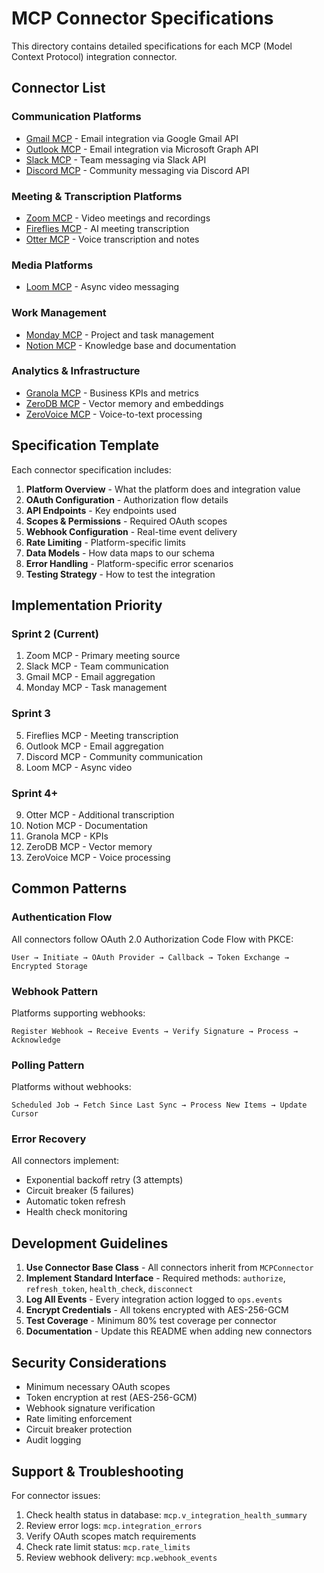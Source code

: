# MCP Connector Specifications

This directory contains detailed specifications for each MCP (Model Context Protocol) integration connector.

## Connector List

### Communication Platforms
- [Gmail MCP](./gmail_mcp.md) - Email integration via Google Gmail API
- [Outlook MCP](./outlook_mcp.md) - Email integration via Microsoft Graph API
- [Slack MCP](./slack_mcp.md) - Team messaging via Slack API
- [Discord MCP](./discord_mcp.md) - Community messaging via Discord API

### Meeting & Transcription Platforms
- [Zoom MCP](./zoom_mcp.md) - Video meetings and recordings
- [Fireflies MCP](./fireflies_mcp.md) - AI meeting transcription
- [Otter MCP](./otter_mcp.md) - Voice transcription and notes

### Media Platforms
- [Loom MCP](./loom_mcp.md) - Async video messaging

### Work Management
- [Monday MCP](./monday_mcp.md) - Project and task management
- [Notion MCP](./notion_mcp.md) - Knowledge base and documentation

### Analytics & Infrastructure
- [Granola MCP](./granola_mcp.md) - Business KPIs and metrics
- [ZeroDB MCP](./zerodb_mcp.md) - Vector memory and embeddings
- [ZeroVoice MCP](./zerovoice_mcp.md) - Voice-to-text processing

## Specification Template

Each connector specification includes:

1. **Platform Overview** - What the platform does and integration value
2. **OAuth Configuration** - Authorization flow details
3. **API Endpoints** - Key endpoints used
4. **Scopes & Permissions** - Required OAuth scopes
5. **Webhook Configuration** - Real-time event delivery
6. **Rate Limiting** - Platform-specific limits
7. **Data Models** - How data maps to our schema
8. **Error Handling** - Platform-specific error scenarios
9. **Testing Strategy** - How to test the integration

## Implementation Priority

### Sprint 2 (Current)
1. Zoom MCP - Primary meeting source
2. Slack MCP - Team communication
3. Gmail MCP - Email aggregation
4. Monday MCP - Task management

### Sprint 3
5. Fireflies MCP - Meeting transcription
6. Outlook MCP - Email aggregation
7. Discord MCP - Community communication
8. Loom MCP - Async video

### Sprint 4+
9. Otter MCP - Additional transcription
10. Notion MCP - Documentation
11. Granola MCP - KPIs
12. ZeroDB MCP - Vector memory
13. ZeroVoice MCP - Voice processing

## Common Patterns

### Authentication Flow
All connectors follow OAuth 2.0 Authorization Code Flow with PKCE:
```
User → Initiate → OAuth Provider → Callback → Token Exchange → Encrypted Storage
```

### Webhook Pattern
Platforms supporting webhooks:
```
Register Webhook → Receive Events → Verify Signature → Process → Acknowledge
```

### Polling Pattern
Platforms without webhooks:
```
Scheduled Job → Fetch Since Last Sync → Process New Items → Update Cursor
```

### Error Recovery
All connectors implement:
- Exponential backoff retry (3 attempts)
- Circuit breaker (5 failures)
- Automatic token refresh
- Health check monitoring

## Development Guidelines

1. **Use Connector Base Class** - All connectors inherit from `MCPConnector`
2. **Implement Standard Interface** - Required methods: `authorize`, `refresh_token`, `health_check`, `disconnect`
3. **Log All Events** - Every integration action logged to `ops.events`
4. **Encrypt Credentials** - All tokens encrypted with AES-256-GCM
5. **Test Coverage** - Minimum 80% test coverage per connector
6. **Documentation** - Update this README when adding new connectors

## Security Considerations

- Minimum necessary OAuth scopes
- Token encryption at rest (AES-256-GCM)
- Webhook signature verification
- Rate limiting enforcement
- Circuit breaker protection
- Audit logging

## Support & Troubleshooting

For connector issues:
1. Check health status in database: `mcp.v_integration_health_summary`
2. Review error logs: `mcp.integration_errors`
3. Verify OAuth scopes match requirements
4. Check rate limit status: `mcp.rate_limits`
5. Review webhook delivery: `mcp.webhook_events`
